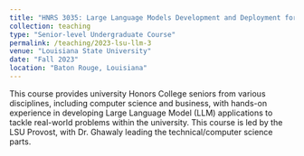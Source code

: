 ```yaml
---
title: "HNRS 3035: Large Language Models Development and Deployment for Real-World Applications"
collection: teaching
type: "Senior-level Undergraduate Course"
permalink: /teaching/2023-lsu-llm-3
venue: "Louisiana State University"
date: "Fall 2023"
location: "Baton Rouge, Louisiana"
---
```


This course provides university Honors College seniors from various disciplines, including computer science and business, with hands-on experience in developing Large Language Model (LLM) applications to tackle real-world problems within the university. This course is led by the LSU Provost, with Dr. Ghawaly leading the technical/computer science parts.
